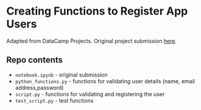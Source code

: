 # Creating Functions to Register App Users  
  
Adapted from DataCamp Projects. Original project submission [here](https://app.datacamp.com/learn/projects/2216).  
  
## Repo contents  
- `notebook.ipynb` - original submission  
- `python_functions.py` - functions for validating user details (name, email address,password)  
- `script.py` - functions for validating and registering the user  
- `test_script.py` - test functions
